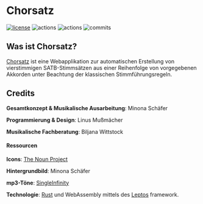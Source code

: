# Chorsatz

[![license](https://img.shields.io/badge/license-CC--BY--NC--SA--4.0-blue)](LICENSE)
![actions](https://img.shields.io/github/actions/workflow/status/Dualraum/Chorsatz/continuous-testing.yml?label=tests)
![actions](https://img.shields.io/github/actions/workflow/status/Dualraum/Chorsatz/continuous-deployment.yml?label=deploy)
![commits](https://img.shields.io/github/commit-activity/m/Dualraum/Chorsatz)

## Was ist Chorsatz?

[Chorsatz](dualraum.github.io/Chorsatz) ist eine Webapplikation zur automatischen Erstellung von vierstimmigen SATB-Stimmsätzen aus einer Reihenfolge von vorgegebenen Akkorden unter Beachtung der klassischen Stimmführungsregeln.

## Credits

**Gesamtkonzept & Musikalische Ausarbeitung**: Minona Schäfer

**Programmierung & Design**: Linus Mußmächer

**Musikalische Fachberatung**: Biljana Wittstock

#### Ressourcen

**Icons**: [The Noun Project](https://thenounproject.com)

**Hintergrundbild**: Minona Schäfer

**mp3-Töne**: [SingleInfinity](https://www.reddit.com/r/piano/comments/3u6ke7/heres_some_midi_and_mp3_files_for_individual/)

**Technologie**: [Rust](https://www.rust-lang.org/) und WebAssembly mittels des [Leptos](https://leptos.dev/) framework.